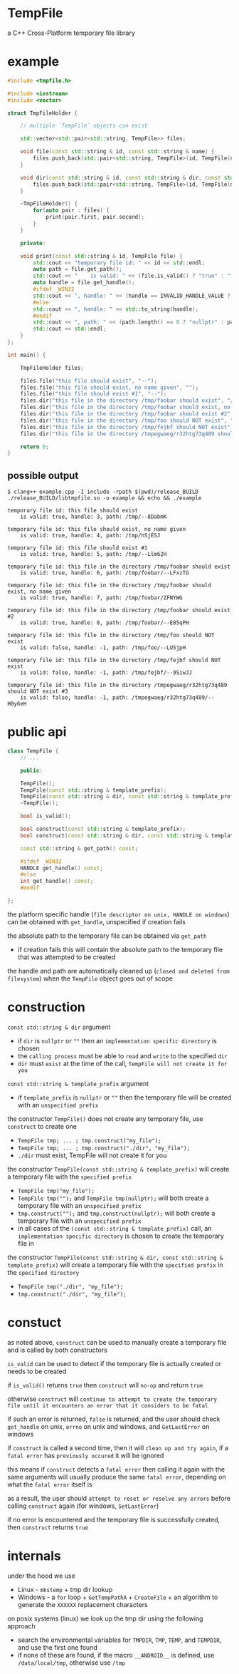 # TempFile
a C++ Cross-Platform temporary file library

# example

```cpp
#include <tmpfile.h>

#include <iostream>
#include <vector>

struct TmpFileHolder {

    // multiple `TempFile` objects can exist

    std::vector<std::pair<std::string, TempFile>> files;

    void file(const std::string & id, const std::string & name) {
        files.push_back(std::pair<std::string, TempFile>(id, TempFile(name)));
    }

    void dir(const std::string & id, const std::string & dir, const std::string & name) {
        files.push_back(std::pair<std::string, TempFile>(id, TempFile(dir, name)));
    }

    ~TmpFileHolder() {
        for(auto pair : files) {
            print(pair.first, pair.second);
        }
    }

    private:

    void print(const std::string & id, TempFile file) {
        std::cout << "temporary file id: " << id << std::endl;
        auto path = file.get_path();
        std::cout << "    is valid: " << (file.is_valid() ? "true" : "false");
        auto handle = file.get_handle();
        #ifdef _WIN32
        std::cout << ", handle: " << (handle == INVALID_HANDLE_VALUE ? "INVALID_HANDLE_VALUE" : handle);
        #else
        std::cout << ", handle: " << std::to_string(handle);
        #endif
        std::cout << ", path: " << (path.length() == 0 ? "nullptr" : path) << std::endl;
        std::cout << std::endl;
    }
};

int main() {

    TmpFileHolder files;

    files.file("this file should exist", "--");
    files.file("this file should exist, no name given", "");
    files.file("this file should exist #1", "--");
    files.dir("this file in the directory /tmp/foobar should exist", "/tmp/foobar", "--");
    files.dir("this file in the directory /tmp/foobar should exist, no name given", "/tmp/foobar", "");
    files.dir("this file in the directory /tmp/foobar should exist #2", "/tmp/foobar", "--");
    files.dir("this file in the directory /tmp/foo should NOT exist", "/tmp/foo", "--");
    files.dir("this file in the directory /tmp/fejbf should NOT exist", "/tmp/fejbf", "--");
    files.dir("this file in the directory /tmpegwaeg/r32htg73q489 should NOT exist #3", "/tmpegwaeg/r32htg73q489", "--");

    return 0;
}
```

## possible output

```
$ clang++ example.cpp -I include -rpath $(pwd)/release_BUILD ./release_BUILD/libtmpfile.so -o example && echo && ./example

temporary file id: this file should exist
    is valid: true, handle: 3, path: /tmp/--8DabmK

temporary file id: this file should exist, no name given
    is valid: true, handle: 4, path: /tmp/hSjESJ

temporary file id: this file should exist #1
    is valid: true, handle: 5, path: /tmp/--Llm62H

temporary file id: this file in the directory /tmp/foobar should exist
    is valid: true, handle: 6, path: /tmp/foobar/--LFxzTG

temporary file id: this file in the directory /tmp/foobar should exist, no name given
    is valid: true, handle: 7, path: /tmp/foobar/ZFNYWG

temporary file id: this file in the directory /tmp/foobar should exist #2
    is valid: true, handle: 8, path: /tmp/foobar/--E85qPH

temporary file id: this file in the directory /tmp/foo should NOT exist
    is valid: false, handle: -1, path: /tmp/foo/--LU5jpH

temporary file id: this file in the directory /tmp/fejbf should NOT exist
    is valid: false, handle: -1, path: /tmp/fejbf/--9SiwJJ

temporary file id: this file in the directory /tmpegwaeg/r32htg73q489 should NOT exist #3
    is valid: false, handle: -1, path: /tmpegwaeg/r32htg73q489/--H0y6eH
```

# public api

```cpp
class TempFile {
    // ...

    public:

    TempFile();
    TempFile(const std::string & template_prefix);
    TempFile(const std::string & dir, const std::string & template_prefix);
    ~TempFile();

    bool is_valid();

    bool construct(const std::string & template_prefix);
    bool construct(const std::string & dir, const std::string & template_prefix);

    const std::string & get_path() const;

    #ifdef _WIN32
    HANDLE get_handle() const;
    #else
    int get_handle() const;
    #endif

};
```

the platform specific handle (`file descriptor on unix, HANDLE on windows`) can be obtained with `get_handle`, unspecified if creation fails

the absolute path to the temporary file can be obtained via `get_path`
- if creation fails this will contain the absolute path to the temporary file that was attempted to be created

the handle and path are automatically cleaned up (`closed and deleted from filesystem`) when the `TempFile` object goes out of scope

# construction

`const std::string & dir` argument
- if  `dir` is `nullptr` or `""` then an `implementation specific directory` is chosen
- the `calling process` must be able to `read` and `write` to the specified `dir`
- `dir` must `exist` at the time of the call, `TempFile will not create it for you`

`const std::string & template_prefix` argument
- if  `template_prefix` is `nullptr` or `""` then the temporary file will be created with an `unspecified prefix`

the constructor `TempFile()` does not create any temporary file, use `construct` to create one
- `TempFile tmp; ... ; tmp.construct("my_file");`
- `TempFile tmp; ... ; tmp.construct("./dir", "my_file");`
- `./dir` must exist, TempFile will not create it for you

the constructor `TempFile(const std::string & template_prefix)` will create a temporary file with the `specified prefix`
- `TempFile tmp("my_file");`
- `TempFile tmp("");` and `TempFile tmp(nullptr);` will both create a temporary file with an `unspecified prefix`
- `tmp.construct("");` and `tmp.construct(nullptr);` will both create a temporary file with an `unspecified prefix`
- in all cases of the `(const std::string & template_prefix)` call, an `implementation specific directory` is chosen to create the temporary file in

the constructor `TempFile(const std::string & dir, const std::string & template_prefix)` will create a temporary file with the `specified prefix` in the `specified directory`
- `TempFile tmp("./dir", "my_file");`
- `tmp.construct("./dir", "my_file");`


# constuct

as noted above, `construct` can be used to manually create a temporary file and is called by both constructors

`is_valid` can be used to detect if the temporary file is actually created or needs to be created

if `is_valid()` returns `true` then `construct` will `no-op` and return `true`

otherwise `construct` will `continue to attempt to create the temporary file until it encounters an error that it considers to be fatal`

if such an error is returned, `false` is returned, and the user should check `get_handle` on unix, `errno` on unix and windows, and `GetLastError` on windows

if `construct` is called a second time, then it will `clean up and try again`, if a `fatal error` has `previously occured` it will be ignored

this means if `construct` detects a `fatal error` then calling it again with the same arguments will usually produce the same `fatal error`, depending on what the `fatal error` itself is

as a result, the user should `attempt to reset or resolve any errors` before calling `construct` again (for windows, `SetLastError`)

if no error is encountered and the temporary file is successfully created, then `construct` returns `true`

# internals

under the hood we use
- Linux - `mkstemp` + tmp dir lookup
- Windows - a `for` loop + `GetTempPathA` + `CreateFile` + an algorithm to generate the `XXXXXX` replacement characters

on posix systems (linux) we look up the tmp dir using the following approach
- search the environmental variables for `TMPDIR`, `TMP`, `TEMP`, and `TEMPDIR`, and use the first one found
- if none of these are found, if the macro `__ANDROID__` is defined, use `/data/local/tmp`, otherwise use `/tmp`
